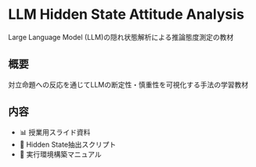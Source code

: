 # LLM Hidden State Attitude Analysis

Large Language Model (LLM)の隠れ状態解析による推論態度測定の教材

## 概要
対立命題への反応を通じてLLMの断定性・慎重性を可視化する手法の学習教材

## 内容
- 📊 授業用スライド資料
- 🔬 Hidden State抽出スクリプト  
- 📖 実行環境構築マニュアル
